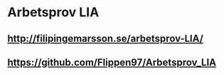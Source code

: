 # Arbetsprov LIA

## http://filipingemarsson.se/arbetsprov-LIA/
## https://github.com/Flippen97/Arbetsprov_LIA

